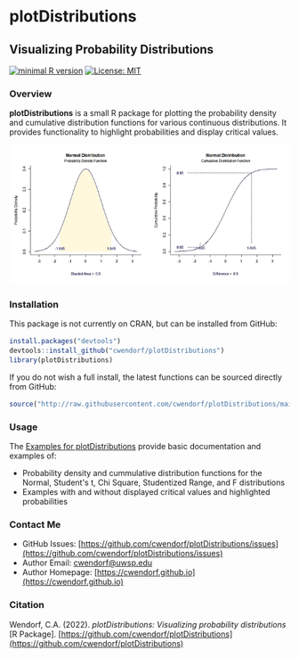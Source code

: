 # plotDistributions

## Visualizing Probability Distributions

[![minimal R version](https://img.shields.io/badge/R%3E%3D-3.6.2-6666ff.svg)](https://cran.r-project.org/)
[![License: MIT](https://img.shields.io/badge/License-MIT-blue.svg)](https://opensource.org/licenses/MIT)

### Overview

**plotDistributions** is a small R package for plotting the probability density and cumulative distribution functions for various continuous distributions. It provides functionality to highlight probabilities and display critical values. 

<a href="https://github.com/cwendorf/plotDistributions">
<p align="center"><kbd><img src="docs/figures/plotDistributionsCoverImage.jpg"></kbd></p>
</a>

### Installation

This package is not currently on CRAN, but can be installed from GitHub:

``` r
install.packages("devtools")
devtools::install_github("cwendorf/plotDistributions")
library(plotDistributions)
```

If you do not wish a full install, the latest functions can be sourced directly from GitHub:

```r
source("http://raw.githubusercontent.com/cwendorf/plotDistributions/main/source-plotDistributions.R")
```

### Usage

The [Examples for plotDistributions](./docs/README.md) provide basic documentation and examples of:

- Probability density and cummulative distribution functions for the Normal, Student's t, Chi Square, Studentized Range, and F distributions
- Examples with and without displayed critical values and highlighted probabilities

### Contact Me

- GitHub Issues: [https://github.com/cwendorf/plotDistributions/issues](https://github.com/cwendorf/plotDistributions/issues) 
- Author Email: [cwendorf@uwsp.edu](mailto:cwendorf@uwsp.edu)
- Author Homepage: [https://cwendorf.github.io](https://cwendorf.github.io)

### Citation

Wendorf, C.A. (2022). *plotDistributions: Visualizing probability distributions* [R Package]. [https://github.com/cwendorf/plotDistributions](https://github.com/cwendorf/plotDistributions)

